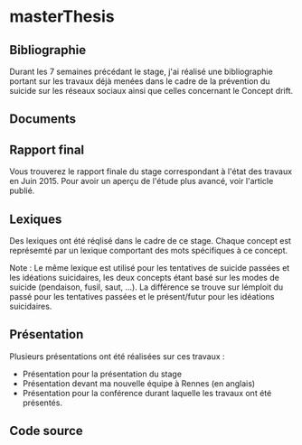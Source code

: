 # masterThesis
## Bibliographie
Durant les 7 semaines précédant le stage, j'ai réalisé une bibliographie portant sur les travaux déjà menées dans le cadre de la prévention du suicide sur les réseaux sociaux ainsi que celles concernant le Concept drift.

## Documents

## Rapport final
Vous trouverez le rapport finale du stage correspondant à l'état des travaux en Juin 2015. Pour avoir un aperçu de l'étude plus avancé, voir l'article publié.

## Lexiques
Des lexiques ont été réqlisé dans le cadre de ce stage. Chaque concept est représemté par un lexique comportant des mots spécifiques à ce concept.

Note : Le même lexique est utilisé pour les tentatives de suicide passées et les idéations suicidaires, les deux concepts étant basé sur les modes de suicide (pendaison, fusil, saut, ...). La différence se trouve sur lémploit du passé pour les tentatives passées et le présent/futur pour les idéations suicidaires. 

## Présentation
Plusieurs présentations ont été réalisées sur ces travaux :
* Présentation pour la présentation du stage
* Présentation devant ma nouvelle équipe à Rennes (en anglais)
* Présentation pour la conférence durant laquelle les travaux ont été présentés.

## Code source
